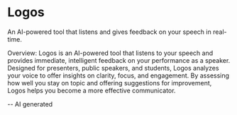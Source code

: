 # Logos
An AI-powered tool that listens and gives feedback on your speech in real-time.

Overview:
Logos is an AI-powered tool that listens to your speech and provides immediate, intelligent feedback on your performance as a speaker. Designed for presenters, public speakers, and students, Logos analyzes your voice to offer insights on clarity, focus, and engagement. By assessing how well you stay on topic and offering suggestions for improvement, Logos helps you become a more effective communicator.

-- AI generated
